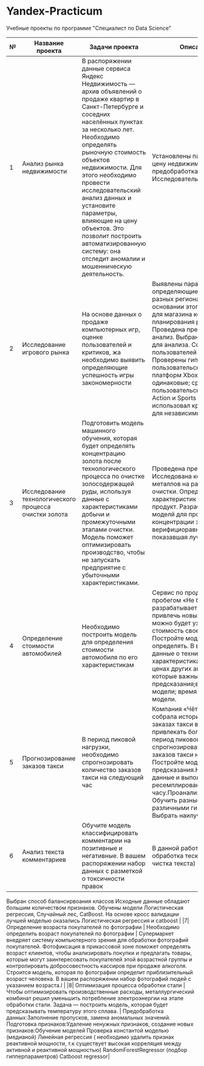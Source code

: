 # Yandex-Practicum
Учебные проекты по программе "Специалист по Data Science"

| №  | Название проекта| Задачи проекта | Описание проекта  |
| - | --------------- | ----------------- | --------------------------- |
|1| Анализ рынка недвижимости  | В распоряжении данные сервиса Яндекс Недвижимость — архив объявлений о продаже квартир в Санкт-Петербурге и соседних населённых пунктах за несколько лет. Необходимо определять рыночную стоимость объектов недвижимости. Для этого необходимо провести исследовательский анализ данных и установите параметры, влияющие на цену объектов. Это позволит построить автоматизированную систему: она отследит аномалии и мошенническую деятельность.  | Установлены параметры, влиящие на цену недвижимости. Проведена предобработка днных, Исследовательский анализ данных|
|2| Исследование игрового рынка  | На основе данных о продаже компьютерных игр, оценке пользователей и критиков, жа необходимо выявить определяющие успешность игры закономерности | Выявлены параметры, определяющие успешность игры в разных регионах мира. На основании этого подготовлен отчет для магазина компьютерных игр для планирования рекламных кампаний. Проведена предобработка данных, анализ. Выбран актуальный период для анализа. Составлены портреты пользователей каждого региона. Проверены гипотезы: средние пользовательские рейтинги платформ Xbox One и PC одинаковые; средние пользовательские рейтинги жанров Action и Sports разные. При анализе использовал критерий Стьюдента для независимых выборок.  |
|3| Исследование технологического процесса очистки золота  | Подготовить модель машинного обучения, которая будет определять концентрацию золота после технологического процесса по очистке золосодержащей руды, используя данные с характеристиками добычи и промежуточными этапами очистки. Модель поможет оптимизировать производство, чтобы не запускать предприятие с убыточными характеристиками.  | Проведена предобработка данных. Исследована концентрация металлов на различных этапах очистки. Определены зависимости характеристик сырья на конечный продукт. Разработаны несколько моделй для прогнозирования концентрации золота, модели верифициоравны, выбрана модель показавшая лучший результат.  |
|4| Определение стоимости автомобилей  | Необходимо построить модель для определения стоимости автомобиля по его характеристикам | Сервис по продаже автомобилей с пробегом «Не бит, не крашен» разрабатывает приложение, чтобы привлечь новых клиентов. В нём можно будет узнать рыночную стоимость своего автомобиля. Постройте модель, которая умеет её определять. В вашем распоряжении данные о технических характеристиках, комплектации и ценах других автомобилей.Критерии, которые важны заказчику:качество предсказания;время обучения модели; время предсказания модели.  |
|5| Прогнозирование заказов такси  | В период пиковой нагрузки, необходимо спрогнозировать количество заказов такси на следующий час  | Компания «Чётенькое такси» собрала исторические данные о заказах такси в аэропортах. Чтобы привлекать больше водителей в период пиковой нагрузки, нужно спрогнозировать количество заказов такси на следующий час. Постройте модель для такого предсказания.Необходимо:Загрузить данные и выполнить их ресемплирование по одному часу.Проанализировать данные. Обучить разные модели с различными гиперпараметрами. Выбрать наилучшую модель |
|6| Анализ текста комментариев  | Обучите модель классифицировать комментарии на позитивные и негативные. В вашем распоряжении набор данных с разметкой о токсичности правок  | В данной работе проведена обработка тескта(леммитилизация и чистка текста)
Выбран способ балансирвоания классов
Исходные данные обладают большим количеством признаков. Обучены модели Логистическая регрессия, Случайный лес, CatBoost. На основе кросс валидации лучшей моделью оказались Логистическая регрессия и catboost |
|7| Определение возраста покупателей по фотографии  | Необходимо определить возраст покупателей по фотографии  | Супермаркет внедряет систему компьютерного зрения для обработки фотографий покупателей. Фотофиксация в прикассовой зоне поможет определять возраст клиентов, чтобы анализировать покупки и предлагать товары, которые могут заинтересовать покупателей этой возрастной группы и контролировать добросовестность кассиров при продаже алкоголя. Строится модель, которая по фотографии определит приблизительный возраст человека. В вашем распоряжении набор фотографий людей с указанием возраста.l  |
|8| Оптимизация процесса обработки стали  | Чтобы оптимизировать производственные расходы, металлургический комбинат  решил уменьшить потребление электроэнергии на этапе обработки стали. Задача — построить модель, которая будет предсказывать температуру этого сплава.  | Предобработка данных:Заполнение пропусков, замена аномальных значений. Подготовка признаков:Удаление ненужных признаков, создание новых признаков:Обучение моделей Проверка константой моделью (медианой) Линейная регрессия ( необходимо удалить признак реактивной мощности, т.к существует высокая корреляция между активной и реактивной мощностью) RandomForestRegressor (подбор гипперпараметров) Сatboost regressor|


